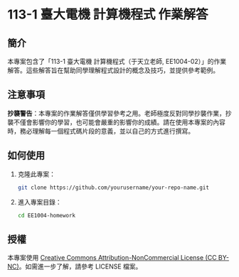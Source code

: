 
# 113-1 臺大電機 計算機程式 作業解答

## 簡介

本專案包含了「113-1 臺大電機 計算機程式（于天立老師, EE1004-02）」的作業解答。這些解答旨在幫助同學理解程式設計的概念及技巧，並提供參考範例。

## 注意事項

**抄襲警告**：本專案的作業解答僅供學習參考之用。老師極度反對同學抄襲作業，抄襲不僅會影響你的學習，也可能會嚴重的影響你的成績。請在使用本專案的內容時，務必理解每一個程式碼片段的意義，並以自己的方式進行撰寫。

## 如何使用

1. 克隆此專案：
   ```bash
   git clone https://github.com/yourusername/your-repo-name.git
   ```
2. 進入專案目錄：
   ```bash
   cd EE1004-homework
   ```
   
## 授權

本專案使用 [Creative Commons Attribution-NonCommercial License (CC BY-NC)](https://creativecommons.org/licenses/by-nc/4.0/)。如需進一步了解，請參考 LICENSE 檔案。
